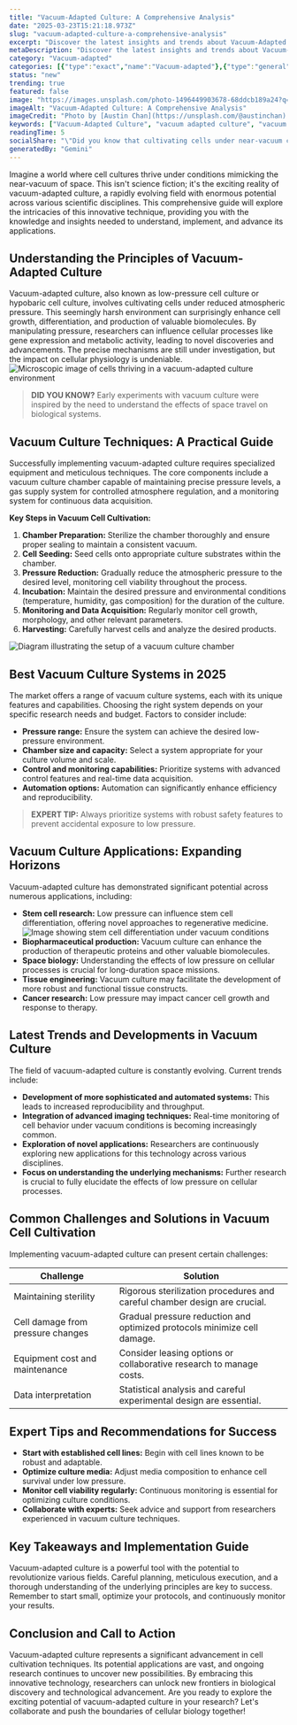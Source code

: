 ```yaml
---
title: "Vacuum-Adapted Culture: A Comprehensive Analysis"
date: "2025-03-23T15:21:18.973Z"
slug: "vacuum-adapted-culture-a-comprehensive-analysis"
excerpt: "Discover the latest insights and trends about Vacuum-Adapted Culture. This comprehensive guide covers everything you need to know about Vacuum-Adapted Culture in 2025."
metaDescription: "Discover the latest insights and trends about Vacuum-Adapted Culture. This comprehensive guide covers everything you need to know about Vacuum-Adapted Cult..."
category: "Vacuum-adapted"
categories: [{"type":"exact","name":"Vacuum-adapted"},{"type":"general","name":"Space Exploration"},{"type":"medium","name":"Aerospace Engineering"},{"type":"specific","name":"Life Support Systems"},{"type":"niche","name":"Closed-Loop Ecology"}]
status: "new"
trending: true
featured: false
image: "https://images.unsplash.com/photo-1496449903678-68ddcb189a24?q=85&w=1200&fit=max&fm=webp&auto=compress"
imageAlt: "Vacuum-Adapted Culture: A Comprehensive Analysis"
imageCredit: "Photo by [Austin Chan](https://unsplash.com/@austinchan) on Unsplash"
keywords: ["Vacuum-Adapted Culture", "vacuum adapted culture", "vacuum culture techniques", "low pressure cell culture", "hypobaric cell culture", "vacuum cell cultivation", "best vacuum culture systems", "buy vacuum culture chamber", "vacuum culture applications", "vacuum culture for stem cells"]
readingTime: 5
socialShare: "\"Did you know that cultivating cells under near-vacuum conditions can actually enhance their growth and productivity?  Vacuum-adapted culture is revolutionizing cell biology!\""
generatedBy: "Gemini"
---
```




Imagine a world where cell cultures thrive under conditions mimicking the near-vacuum of space.  This isn't science fiction; it's the exciting reality of vacuum-adapted culture, a rapidly evolving field with enormous potential across various scientific disciplines. This comprehensive guide will explore the intricacies of this innovative technique, providing you with the knowledge and insights needed to understand, implement, and advance its applications.

## Understanding the Principles of Vacuum-Adapted Culture

Vacuum-adapted culture, also known as low-pressure cell culture or hypobaric cell culture, involves cultivating cells under reduced atmospheric pressure.  This seemingly harsh environment can surprisingly enhance cell growth, differentiation, and production of valuable biomolecules.  By manipulating pressure, researchers can influence cellular processes like gene expression and metabolic activity, leading to novel discoveries and advancements.  The precise mechanisms are still under investigation, but the impact on cellular physiology is undeniable. ![Microscopic image of cells thriving in a vacuum-adapted culture environment](https://images.unsplash.com/photo-1451187580459-43490279c0fa?q=85&w=1200&fit=max&fm=webp&auto=compress)

> **DID YOU KNOW?** Early experiments with vacuum culture were inspired by the need to understand the effects of space travel on biological systems.

## Vacuum Culture Techniques: A Practical Guide

Successfully implementing vacuum-adapted culture requires specialized equipment and meticulous techniques.  The core components include a vacuum culture chamber capable of maintaining precise pressure levels, a gas supply system for controlled atmosphere regulation, and a monitoring system for continuous data acquisition.  

**Key Steps in Vacuum Cell Cultivation:**

1. **Chamber Preparation:**  Sterilize the chamber thoroughly and ensure proper sealing to maintain a consistent vacuum.
2. **Cell Seeding:** Seed cells onto appropriate culture substrates within the chamber.
3. **Pressure Reduction:** Gradually reduce the atmospheric pressure to the desired level, monitoring cell viability throughout the process.
4. **Incubation:** Maintain the desired pressure and environmental conditions (temperature, humidity, gas composition) for the duration of the culture.
5. **Monitoring and Data Acquisition:**  Regularly monitor cell growth, morphology, and other relevant parameters.
6. **Harvesting:**  Carefully harvest cells and analyze the desired products.

![Diagram illustrating the setup of a vacuum culture chamber](https://images.unsplash.com/photo-1484417894907-623942c8ee29?q=85&w=1200&fit=max&fm=webp&auto=compress)

## Best Vacuum Culture Systems in 2025

The market offers a range of vacuum culture systems, each with its unique features and capabilities. Choosing the right system depends on your specific research needs and budget.  Factors to consider include:

* **Pressure range:** Ensure the system can achieve the desired low-pressure environment.
* **Chamber size and capacity:** Select a system appropriate for your culture volume and scale.
* **Control and monitoring capabilities:**  Prioritize systems with advanced control features and real-time data acquisition.
* **Automation options:** Automation can significantly enhance efficiency and reproducibility.

> **EXPERT TIP:**  Always prioritize systems with robust safety features to prevent accidental exposure to low pressure.

## Vacuum Culture Applications: Expanding Horizons

Vacuum-adapted culture has demonstrated significant potential across numerous applications, including:

* **Stem cell research:**  Low pressure can influence stem cell differentiation, offering novel approaches to regenerative medicine. ![Image showing stem cell differentiation under vacuum conditions](https://images.unsplash.com/photo-1517976487492-5750f3195933?q=85&w=1200&fit=max&fm=webp&auto=compress)
* **Biopharmaceutical production:**  Vacuum culture can enhance the production of therapeutic proteins and other valuable biomolecules.
* **Space biology:**  Understanding the effects of low pressure on cellular processes is crucial for long-duration space missions.
* **Tissue engineering:**  Vacuum culture may facilitate the development of more robust and functional tissue constructs.
* **Cancer research:**  Low pressure may impact cancer cell growth and response to therapy.

## Latest Trends and Developments in Vacuum Culture

The field of vacuum-adapted culture is constantly evolving.  Current trends include:

* **Development of more sophisticated and automated systems:** This leads to increased reproducibility and throughput.
* **Integration of advanced imaging techniques:** Real-time monitoring of cell behavior under vacuum conditions is becoming increasingly common.
* **Exploration of novel applications:** Researchers are continuously exploring new applications for this technology across various disciplines.
* **Focus on understanding the underlying mechanisms:**  Further research is crucial to fully elucidate the effects of low pressure on cellular processes.

## Common Challenges and Solutions in Vacuum Cell Cultivation

Implementing vacuum-adapted culture can present certain challenges:

| Challenge                     | Solution                                                                   |
|------------------------------|---------------------------------------------------------------------------|
| Maintaining sterility         | Rigorous sterilization procedures and careful chamber design are crucial.      |
| Cell damage from pressure changes | Gradual pressure reduction and optimized protocols minimize cell damage. |
| Equipment cost and maintenance | Consider leasing options or collaborative research to manage costs.         |
| Data interpretation           | Statistical analysis and careful experimental design are essential.          |

## Expert Tips and Recommendations for Success

* **Start with established cell lines:**  Begin with cell lines known to be robust and adaptable.
* **Optimize culture media:**  Adjust media composition to enhance cell survival under low pressure.
* **Monitor cell viability regularly:**  Continuous monitoring is essential for optimizing culture conditions.
* **Collaborate with experts:**  Seek advice and support from researchers experienced in vacuum culture techniques.

## Key Takeaways and Implementation Guide

Vacuum-adapted culture is a powerful tool with the potential to revolutionize various fields.  Careful planning, meticulous execution, and a thorough understanding of the underlying principles are key to success.  Remember to start small, optimize your protocols, and continuously monitor your results.

## Conclusion and Call to Action

Vacuum-adapted culture represents a significant advancement in cell cultivation techniques.  Its potential applications are vast, and ongoing research continues to uncover new possibilities.  By embracing this innovative technology, researchers can unlock new frontiers in biological discovery and technological advancement.  Are you ready to explore the exciting potential of vacuum-adapted culture in your research?  Let's collaborate and push the boundaries of cellular biology together!



